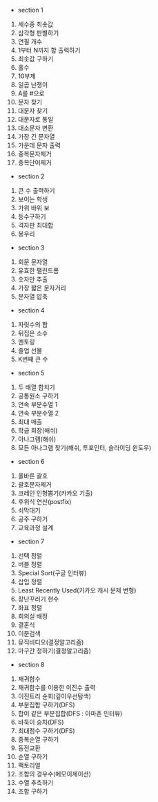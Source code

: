 - section 1

1. 세수중 최솟값
2. 삼각형 판별하기
3. 연필 개수
4. 1부터 N까지 합 출력하기
5. 최솟값 구하기
6. 홀수
7. 10부제
8. 일곱 난쟁이
9. A를 #으로
10. 문자 찾기
11. 대문자 찾기
12. 대문자로 통일
13. 대소문자 변환
14. 가장 긴 문자열
15. 가운데 문자 출력
16. 중복문자제거
17. 중복단어제거

- section 2

1. 큰 수 출력하기
2. 보이는 학생
3. 가위 바위 보
4. 등수구하기
5. 격자판 최대합
6. 봉우리

- section 3

1. 회문 문자열
2. 유효한 팰린드롬
3. 숫자만 추출
4. 가장 짧은 문자거리
5. 문자열 압축

- section 4

1. 자릿수의 합
2. 뒤집은 소수
3. 멘토링
4. 졸업 선물
5. K번째 큰 수

- section 5

1. 두 배열 합치기
2. 공통원소 구하기
3. 연속 부분수열 1
4. 연속 부분수열 2
5. 최대 매출
6. 학급 회장(해쉬)
7. 아나그램(해쉬)
8. 모든 아나그램 찾기(해쉬, 투포인터, 슬라이딩 윈도우)

- section 6

1. 올바른 괄호
2. 괄호문자제거
3. 크레인 인형뽑기(카카오 기출)
4. 후위식 연산(postfix)
5. 쇠막대기
6. 공주 구하기
7. 교육과정 설계

- section 7

1. 선택 정렬
2. 버블 정렬
3. Special Sort(구글 인터뷰)
4. 삽입 정렬
5. Least Recently Used(카카오 캐시 문제 변형)
6. 장난꾸러기 현수
7. 좌표 정렬
8. 회의실 배정
9. 결혼식
10. 이분검색
11. 뮤직비디오(결정알고리즘)
12. 마구간 정하기(결정알고리즘)

- section 8

1. 재귀함수
2. 재귀함수를 이용한 이진수 출력
3. 이진트리 순회(깊이우선탐색)
4. 부분집합 구하기(DFS)
5. 합이 같은 부분집합(DFS : 아마존 인터뷰)
6. 바둑이 승차(DFS)
7. 최대점수 구하기(DFS)
8. 중복순열 구하기
9. 동전교환
10. 순열 구하기
11. 팩토리얼
12. 조합의 경우수(메모이제이션)
13. 수열 추측하기
14. 조합 구하기
